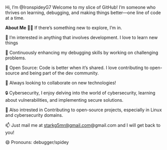 
Hi, I’m @IronspideyG7
Welcome to my slice of GitHub! I’m someone who thrives on learning, debugging, and making things better—one line of code at a time.

**About Me**
👨‍💻 If there’s something new to explore, I’m in.

👀 I’m interested in anything that involves development. I love to learn new things

🐞 Continuously enhancing my debugging skills by working on challenging problems.

💾 Open Source: Code is better when it’s shared. I love contributing to open-source and being part of the dev community.

💞️ Always looking to collaborate on new technologies!

🔒 Cybersecurity, I enjoy delving into the world of cybersecurity, learning about vulnerabilities, and implementing secure solutions.

🔧 Also intrested in Contributing to open-source projects, especially in Linux and cybersecurity domains.

📫 Just mail me at starkg5mr@gmail.com@gmail.com and I will get back to you!

😄 Pronouns: debugger/spidey
